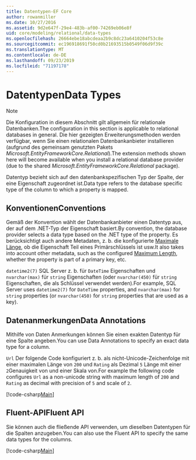 ```yaml
---
title: Datentypen-EF Core
author: rowanmiller
ms.date: 10/27/2016
ms.assetid: 9d2e647f-29e4-483b-af00-74269eb06e8f
uid: core/modeling/relational/data-types
ms.openlocfilehash: 26664ebe18abcdeaa2b9c8dc23a6410204f53c8e
ms.sourcegitcommit: ec196918691f50cd0b21693515b0549f06d9f39c
ms.translationtype: MT
ms.contentlocale: de-DE
ms.lasthandoff: 09/23/2019
ms.locfileid: "71197178"
---
```

# <a name="data-types"></a><span data-ttu-id="14856-102">Datentypen</span><span class="sxs-lookup"><span data-stu-id="14856-102">Data Types</span></span>

> [!NOTE]  
> <span data-ttu-id="14856-103">Die Konfiguration in diesem Abschnitt gilt allgemein für relationale Datenbanken.</span><span class="sxs-lookup"><span data-stu-id="14856-103">The configuration in this section is applicable to relational databases in general.</span></span> <span data-ttu-id="14856-104">Die hier gezeigten Erweiterungsmethoden werden verfügbar, wenn Sie einen relationalen Datenbankanbieter installieren (aufgrund des gemeinsam genutzten Pakets *Microsoft.EntityFrameworkCore.Relational*).</span><span class="sxs-lookup"><span data-stu-id="14856-104">The extension methods shown here will become available when you install a relational database provider (due to the shared *Microsoft.EntityFrameworkCore.Relational* package).</span></span>

<span data-ttu-id="14856-105">Datentyp bezieht sich auf den datenbankspezifischen Typ der Spalte, der eine Eigenschaft zugeordnet ist.</span><span class="sxs-lookup"><span data-stu-id="14856-105">Data type refers to the database specific type of the column to which a property is mapped.</span></span>

## <a name="conventions"></a><span data-ttu-id="14856-106">Konventionen</span><span class="sxs-lookup"><span data-stu-id="14856-106">Conventions</span></span>

<span data-ttu-id="14856-107">Gemäß der Konvention wählt der Datenbankanbieter einen Datentyp aus, der auf dem .NET-Typ der Eigenschaft basiert.</span><span class="sxs-lookup"><span data-stu-id="14856-107">By convention, the database provider selects a data type based on the .NET type of the property.</span></span> <span data-ttu-id="14856-108">Es berücksichtigt auch andere Metadaten, z. b. die konfigurierte [Maximale Länge](../max-length.md), ob die Eigenschaft Teil eines Primärschlüssels ist usw.</span><span class="sxs-lookup"><span data-stu-id="14856-108">It also takes into account other metadata, such as the configured [Maximum Length](../max-length.md), whether the property is part of a primary key, etc.</span></span>

<span data-ttu-id="14856-109">`datetime2(7)` SQL Server z. b. für `DateTime` Eigenschaften und `nvarchar(max)` für `string` Eigenschaften (oder `nvarchar(450)` für `string` Eigenschaften, die als Schlüssel verwendet werden).</span><span class="sxs-lookup"><span data-stu-id="14856-109">For example, SQL Server uses `datetime2(7)` for `DateTime` properties, and `nvarchar(max)` for `string` properties (or `nvarchar(450)` for `string` properties that are used as a key).</span></span>

## <a name="data-annotations"></a><span data-ttu-id="14856-110">Datenanmerkungen</span><span class="sxs-lookup"><span data-stu-id="14856-110">Data Annotations</span></span>

<span data-ttu-id="14856-111">Mithilfe von Daten Anmerkungen können Sie einen exakten Datentyp für eine Spalte angeben.</span><span class="sxs-lookup"><span data-stu-id="14856-111">You can use Data Annotations to specify an exact data type for a column.</span></span>

<span data-ttu-id="14856-112">`Url` Der folgende Code konfiguriert z. b. als nicht-Unicode-Zeichenfolge mit einer maximalen Länge von `200` und `Rating` als Dezimal `5` Länge mit einer `2`Genauigkeit von und einer Skala von.</span><span class="sxs-lookup"><span data-stu-id="14856-112">For example the following code configures `Url` as a non-unicode string with maximum length of `200` and `Rating` as decimal with precision of `5` and scale of `2`.</span></span>

[!code-csharp[Main](../../../../samples/core/Modeling/DataAnnotations/Relational/DataType.cs?name=Entities&highlight=4,6)]

## <a name="fluent-api"></a><span data-ttu-id="14856-113">Fluent-API</span><span class="sxs-lookup"><span data-stu-id="14856-113">Fluent API</span></span>

<span data-ttu-id="14856-114">Sie können auch die fließende API verwenden, um dieselben Datentypen für die Spalten anzugeben.</span><span class="sxs-lookup"><span data-stu-id="14856-114">You can also use the Fluent API to specify the same data types for the columns.</span></span>

[!code-csharp[Main](../../../../samples/core/Modeling/FluentAPI/Relational/DataType.cs?name=Model&highlight=9-10)]
